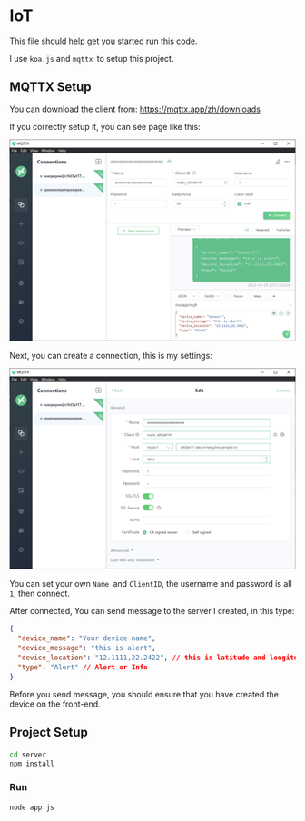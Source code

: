 # IoT

This file should help get you started run this code.

I use `koa.js` and `mqttx `to setup this project.

## MQTTX Setup

You can download the client from: https://mqttx.app/zh/downloads

If you correctly setup it, you can see page like this:

![image-20231030111712687](assets/image-20231030111712687.png)

Next, you can create a connection, this is my settings:

![image-20231030111818847](assets/image-20231030111818847.png)

You can set your own `Name `and `ClientID`, the username and password is all `1`, then connect.

After connected, You can send message to the server I created, in this type:

```json
{
  "device_name": "Your device name",
  "device_message": "this is alert",
  "device_location": "12.1111,22.2422", // this is latitude and longitude
  "type": "Alert" // Alert or Info
}
```

Before you send message, you should ensure that you have created the device on the front-end.

## Project Setup

```sh
cd server
npm install
```

### Run

```sh
node app.js
```

